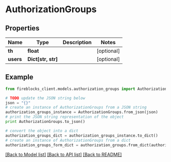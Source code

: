 # AuthorizationGroups


## Properties

Name | Type | Description | Notes
------------ | ------------- | ------------- | -------------
**th** | **float** |  | [optional] 
**users** | **Dict[str, str]** |  | [optional] 

## Example

```python
from fireblocks_client.models.authorization_groups import AuthorizationGroups

# TODO update the JSON string below
json = "{}"
# create an instance of AuthorizationGroups from a JSON string
authorization_groups_instance = AuthorizationGroups.from_json(json)
# print the JSON string representation of the object
print AuthorizationGroups.to_json()

# convert the object into a dict
authorization_groups_dict = authorization_groups_instance.to_dict()
# create an instance of AuthorizationGroups from a dict
authorization_groups_form_dict = authorization_groups.from_dict(authorization_groups_dict)
```
[[Back to Model list]](../README.md#documentation-for-models) [[Back to API list]](../README.md#documentation-for-api-endpoints) [[Back to README]](../README.md)


